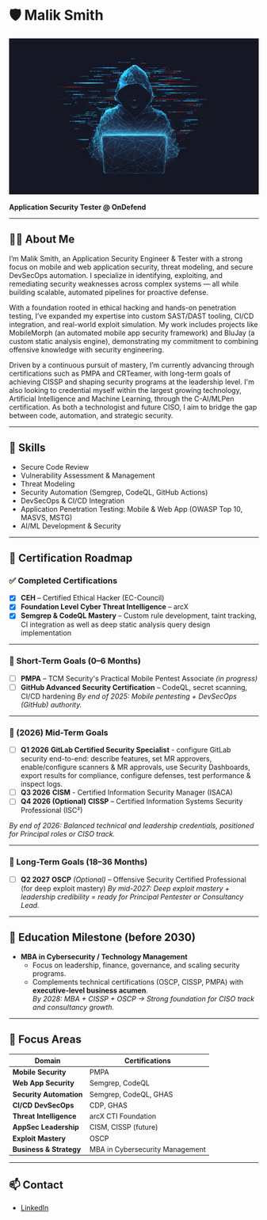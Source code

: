 # 🛡️ Malik Smith

![Profile Picture](https://raw.githubusercontent.com/masmi9/masmi9/main/hacker.jpg)

**Application Security Tester @ OnDefend**  

---

## 👨‍💻 About Me

I’m Malik Smith, an Application Security Engineer & Tester with a strong focus on mobile and web application security, threat modeling, and secure DevSecOps automation. I specialize in identifying, exploiting, and remediating security weaknesses across complex systems — all while building scalable, automated pipelines for proactive defense.

With a foundation rooted in ethical hacking and hands-on penetration testing, I’ve expanded my expertise into custom SAST/DAST tooling, CI/CD integration, and real-world exploit simulation. My work includes projects like MobileMorph (an automated mobile app security framework) and BluJay (a custom static analysis engine), demonstrating my commitment to combining offensive knowledge with security engineering.

Driven by a continuous pursuit of mastery, I’m currently advancing through certifications such as PMPA and CRTeamer, with long-term goals of achieving CISSP and shaping security programs at the leadership level. I'm also looking to credential myself within the largest growing technology, Artificial Intelligence and Machine Learning, through the C-AI/MLPen certification. As both a technologist and future CISO, I aim to bridge the gap between code, automation, and strategic security.

---

## 🧠 Skills

- Secure Code Review
- Vulnerability Assessment & Management
- Threat Modeling
- Security Automation (Semgrep, CodeQL, GitHub Actions)
- DevSecOps & CI/CD Integration
- Application Penetration Testing: Mobile & Web App (OWASP Top 10, MASVS, MSTG)
- AI/ML Development & Security

---

## 📜 Certification Roadmap

### ✅ Completed Certifications

- [x] **CEH** – Certified Ethical Hacker (EC-Council)
- [x] **Foundation Level Cyber Threat Intelligence** – arcX
- [x] **Semgrep & CodeQL Mastery** – Custom rule development, taint tracking, CI integration as well as deep static analysis query design implementation

---

### 🔹 Short-Term Goals (0–6 Months)

- [ ] **PMPA** – TCM Security's Practical Mobile Pentest Associate *(in progress)*
- [ ] **GitHub Advanced Security Certification** – CodeQL, secret scanning, CI/CD hardening
*By end of 2025: Mobile pentesting + DevSecOps (GitHub) authority.*

---

### 🔹 (2026) Mid-Term Goals 

- [ ] **Q1 2026** **GitLab Certified Security Specialist** - configure GitLab security end-to-end: describe features, set MR approvers, enable/configure scanners & MR approvals, use Security Dashboards, export results for compliance, configure defenses, test performance & inspect logs.
- [ ] **Q3 2026** **CISM** -  Certified Information Security Manager (ISACA)
- [ ] **Q4 2026 (Optional)** **CISSP** – Certified Information Systems Security Professional (ISC²)

*By end of 2026: Balanced technical and leadership credentials, positioned for Principal roles or CISO track.*

---

### 🔹 Long-Term Goals (18–36 Months)

- [ ] **Q2 2027** **OSCP** *(Optional)* – Offensive Security Certified Professional (for deep exploit mastery)
*By mid-2027: Deep exploit mastery + leadership credibility = ready for Principal Pentester or Consultancy Lead.*

---

## 📅 Education Milestone (before 2030)
- **MBA in Cybersecurity / Technology Management**  
   - Focus on leadership, finance, governance, and scaling security programs.  
   - Complements technical certifications (OSCP, CISSP, PMPA) with **executive-level business acumen**.  
*By 2028: MBA + CISSP + OSCP → Strong foundation for CISO track and consultancy growth.*  

---

## 🎯 Focus Areas

| Domain                     | Certifications                                            |
|----------------------------|-----------------------------------------------------------|
| **Mobile Security**        | PMPA                                                      |
| **Web App Security**       | Semgrep, CodeQL                                           |
| **Security Automation**    | Semgrep, CodeQL, GHAS                                     |
| **CI/CD DevSecOps**        | CDP, GHAS                                                 |
| **Threat Intelligence**    | arcX CTI Foundation                                       |
| **AppSec Leadership**      | CISM, CISSP (future)                                      |
| **Exploit Mastery**        | OSCP                                                      |
| **Business & Strategy**    | MBA in Cybersecurity Management                           |

---

## 📫 Contact

- [LinkedIn](https://www.linkedin.com/in/malik-monte-smith-engineer/)
